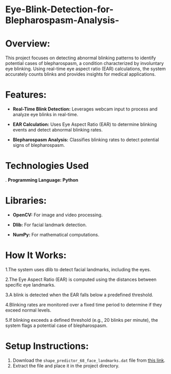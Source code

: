 # Eye-Blink-Detection-for-Blepharospasm-Analysis-

# Overview:
This project focuses on detecting abnormal blinking patterns to identify potential cases of blepharospasm, a condition characterized by involuntary eye blinking. Using real-time eye aspect ratio (EAR) calculations, the system accurately counts blinks and provides insights for medical applications.

# Features:

- **Real-Time Blink Detection:** Leverages webcam input to process and analyze eye blinks in real-time. 

- **EAR Calculation:** Uses Eye Aspect Ratio (EAR) to determine blinking events and detect abnormal blinking rates.
  
- **Blepharospasm Analysis:** Classifies blinking rates to detect potential signs of blepharospasm.

# Technologies Used

. **Programming Language: Python**

# Libraries:

- **OpenCV:** For image and video processing.

- **Dlib:** For facial landmark detection.

- **NumPy:** For mathematical computations.

# How It Works:

1.The system uses dlib to detect facial landmarks, including the eyes.

2.The Eye Aspect Ratio (EAR) is computed using the distances between specific eye landmarks.

3.A blink is detected when the EAR falls below a predefined threshold.

4.Blinking rates are monitored over a fixed time period to determine if they exceed normal levels.

5.If blinking exceeds a defined threshold (e.g., 20 blinks per minute), the system flags a potential case of blepharospasm.

# Setup Instructions:

1. Download the `shape_predictor_68_face_landmarks.dat` file from [this link](https://dlib.net/files/shape_predictor_68_face_landmarks.dat.bz2).
2. Extract the file and place it in the project directory.


